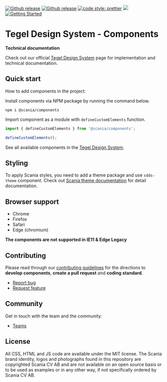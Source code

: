 [![Github release](https://img.shields.io/npm/v/@scania/components?color=1081C2)](https://www.npmjs.com/package/@scania/components)
[![Github release](https://img.shields.io/github/v/release/scania-digital-design-system/sdds?color=1081C2)](https://github.com/scania-digital-design-system/sdds/releases)
[![code style: prettier](https://img.shields.io/badge/code_style-prettier-ff69b4.svg?style=flat-square)](https://github.com/prettier/prettier)
![](https://img.shields.io/github/license/scania-digital-design-system/sdds)
[![Getting Started](https://img.shields.io/badge/Available%20components-tegel.scania.com-orange)](https://tegel.scania.com/development/getting-started-development)

# Tegel Design System - Components

**Technical documentation**

Check out our official [Tegel Design System](https://tegel.scania.com/) page for implementation and technical documentation.

## Quick start

How to add components in the project:

Install components via NPM package by running the command below.

```
npm i @scania/components
```

Import component as a module with `defineCustomElements` function.

```js
import { defineCustomElements } from '@scania/components';

defineCustomElements();
```

See all available components in the [Tegel Design System](https://tegel.scania.com/components/overview).

## Styling

To apply Scania styles, you need to add a theme package and use `sdds-theme` component. Check out [Scania theme documentation](https://github.com/scania-digital-design-system/sdds/tree/master/theme) for detail documentation.

## Browser support

- Chrome
- Firefox
- Safari
- Edge (chromium)

**The components are not supported in IE11 & Edge Legacy**

## Contributing

Please read through our [contributing guidelines](https://github.com/scania-digital-design-system/sdds/blob/master/CONTRIBUTING.md) for the directions to **develop components**, **create a pull request** and **coding standard**.

- [Report bug](https://github.com/scania-digital-design-system/sdds/issues)
- [Request feature](https://github.com/scania-digital-design-system/sdds/issues/new)

## Community

Get in touch with the team and the community:

- [Teams](https://teams.microsoft.com/l/team/19%3a1257007a64d44c64954acca27a9d4b46%40thread.skype/conversations?groupId=79f9bfeb-73e2-424d-9477-b236191ece5e&tenantId=3bc062e4-ac9d-4c17-b4dd-3aad637ff1ac)

## License

All CSS, HTML and JS code are available under the MIT license. The Scania brand identity, logos and photographs found in this repository are copyrighted Scania CV AB and are not available on an open source basis or to be used as examples or in any other way, if not specifically ordered by Scania CV AB.
